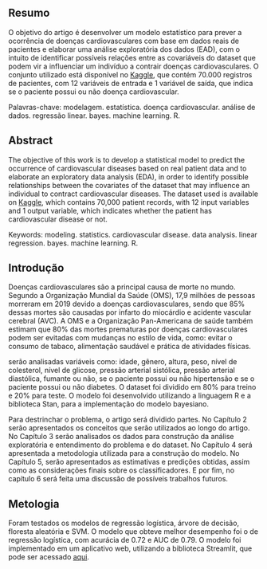 ## Resumo
O objetivo do artigo é desenvolver um modelo estatístico para prever a ocorrência de doenças cardiovasculares com base em dados reais de pacientes e elaborar uma análise exploratória dos dados (EAD), com o intuito de identificar possíveis relações entre as covariáveis do dataset que podem vir a influenciar um indivíduo a contrair doenças cardiovasculares. O conjunto utilizado está disponível no [Kaggle](https://www.kaggle.com/sulianova/cardiovascular-disease-dataset), que contém 70.000 registros de pacientes, com 12 variáveis de entrada e 1 variável de saída, que indica se o paciente possui ou não doença cardiovascular. 

Palavras-chave: modelagem. estatística. doença cardiovascular. análise de dados. regressão linear. bayes. machine learning. R.
## Abstract
The objective of this work is to develop a statistical model to predict the occurrence of cardiovascular diseases based on real patient data and to elaborate an exploratory data analysis (EDA), in order to identify possible relationships between the covariates of the dataset that may influence an individual to contract cardiovascular diseases. The dataset used is available on [Kaggle](https://www.kaggle.com/sulianova/cardiovascular-disease-dataset), which contains 70,000 patient records, with 12 input variables and 1 output variable, which indicates whether the patient has cardiovascular disease or not.

Keywords: modeling. statistics. cardiovascular disease. data analysis. linear regression. bayes. machine learning. R.

## Introdução
	
Doenças cardiovasculares são a principal causa de morte no mundo. Segundo a Organização Mundial da Saúde (OMS), 17,9 milhões de pessoas morreram em 2019 devido a doenças cardiovasculares, sendo que 85\% dessas mortes são causadas por infarto do miocárdio e acidente vascular cerebral (AVC). A OMS e a Organização Pan-Americana de saúde também estimam que 80\% das mortes prematuras por doenças cardiovasculares podem ser evitadas com mudanças no estilo de vida, como: evitar o consumo de tabaco, alimentação saudável e prática de atividades físicas. 

serão analisadas variáveis como: idade, gênero, altura, peso, nível de colesterol, nível de glicose, pressão arterial sistólica, pressão arterial diastólica, fumante ou não, se o paciente possui ou não hipertensão e se o paciente possui ou não diabetes. O dataset foi dividido em 80% para treino e 20% para teste. O modelo foi desenvolvido utilizando a linguagem R e a biblioteca Stan, para a implementação do modelo bayesiano.


Para destrinchar o problema, o artigo será dividido partes. No Capítulo 2 serão apresentados os conceitos que serão utilizados ao longo do artigo. No Capítulo 3 serão analisados os dados para construção da análise exploratória e entendimento do problema e do dataset.
No Capítulo 4 será apresentada a metodologia utilizada para a construção do modelo. No Capítulo 5, serão apresentados as estimativas e predições obtidas, assim como as considerações finais sobre os classificadores. E por fim, no capítulo 6 será feita uma discussão de possíveis trabalhos futuros.


## Metologia

Foram testados os modelos de regressão logística, árvore de decisão, floresta aleatória e SVM. O modelo que obteve melhor desempenho foi o de regressão logística, com acurácia de 0.72 e AUC de 0.79. O modelo foi implementado em um aplicativo web, utilizando a biblioteca Streamlit, que pode ser acessado [aqui](https://cardiovascular-disease-prediction.herokuapp.com/).
